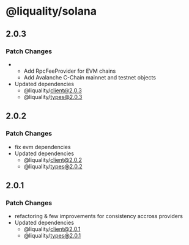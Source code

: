 # @liquality/solana

## 2.0.3

### Patch Changes

-   -   Add RpcFeeProvider for EVM chains
    -   Add Avalanche C-Chain mainnet and testnet objects
-   Updated dependencies
    -   @liquality/client@2.0.3
    -   @liquality/types@2.0.3

## 2.0.2

### Patch Changes

-   fix evm dependencies
-   Updated dependencies
    -   @liquality/client@2.0.2
    -   @liquality/types@2.0.2

## 2.0.1

### Patch Changes

-   refactoring & few improvements for consistency accross providers
-   Updated dependencies
    -   @liquality/client@2.0.1
    -   @liquality/types@2.0.1
